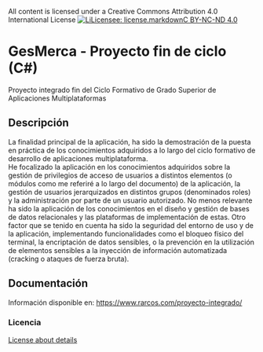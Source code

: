All content is licensed under a Creative Commons Attribution 4.0 International License
[![LiLicensee: license.markdownC BY-NC-ND 4.0](https://licensebuttons.net/l/by-nc-nd/4.0/80x15.png)](https://creativecommons.org/licenses/by-nc-nd/4.0/)
 
# GesMerca - Proyecto fin de ciclo (C#)
Proyecto integrado fin del Ciclo Formativo de Grado Superior de Aplicaciones Multiplataformas

## Descripción
La finalidad principal de la aplicación, ha sido la demostración de la puesta en práctica de los conocimientos  adquiridos a lo  largo  del  ciclo  formativo  de  desarrollo  de  aplicaciones multiplataforma.  
He  focalizado  la  aplicación  en  los  conocimientos  adquiridos  sobre  la gestión de privilegios  de acceso  de usuarios a distintos elementos (o módulos como me referiré a lo largo del documento) de la aplicación, la gestión de usuarios jerarquizados en distintos  grupos  (denominados  roles)  y  la  administración  por  parte  de  un   usuario autorizado. 
No menos relevante ha sido la aplicación de los conocimientos en el diseño y gestión de bases de datos relacionales y las plataformas de implementación de estas. Otro  factor  que  se  tenido  en  cuenta  ha  sido  la  seguridad  del  entorno  de  uso  y  de  la aplicación,   implementando   funcionalidades   como   el   bloqueo   físico   del   terminal, la encriptación de datos sensibles, o la prevención en la utilización de elementos sensibles a la inyección de información automatizada (cracking o ataques de fuerza bruta).
 
## Documentación 
Información disponible en: https://www.rarcos.com/proyecto-integrado/

### Licencia
[License about details](https://bitbucket.org/rubenarcos/gesmerca-c/src/master/license.md)